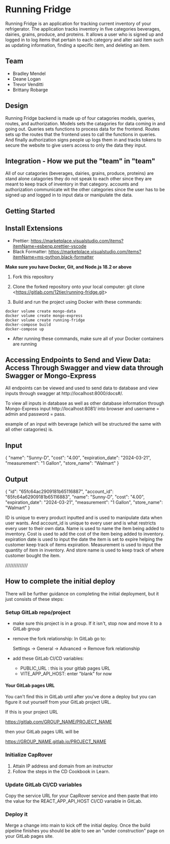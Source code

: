 # Running Fridge
Running Fridge is an application for tracking current inventory of your refrigerator. The application tracks inventory in five categories beverages, dairies, grains, produce, and proteins. It allows a user who is signed up and logged in to log items that pertain to each category and alter said item such as updating information, finding a specific item, and deleting an item.

## Team
* Bradley Mendel
* Deane Logan
* Trevor Venditti
* Brittany Robarge

## Design

Running Fridge backend is made up of four catagories models, queries, routes, and authorization. Models sets the catagories for data coming in and going out. Queries sets functions to process data for the frontend. Routes sets up the routes that the frontend uses to call the functions in queries. And finally authorization signs people up logs them in and tracks tokens to secure the website to give users access to only the data they input.

## Integration - How we put the "team" in "team"

All of our catagories (beverages, dairies, grains, produce, proteins) are stand alone catagories they do not speak to each other since they are meant to keep track of inventory in that category. accounts and authorization communicate wit the other categories since the user has to be signed up and logged in to input data or manipulate the data.

## Getting Started

## Install Extensions

-   Prettier: <https://marketplace.visualstudio.com/items?itemName=esbenp.prettier-vscode>
-   Black Formatter: <https://marketplace.visualstudio.com/items?itemName=ms-python.black-formatter>

**Make sure you have Docker, Git, and Node.js 18.2 or above**

1. Fork this repository

2. Clone the forked repository onto your local computer:
git clone <<https://gitlab.com/12tier/running-fridge.git>>

3. Build and run the project using Docker with these commands:
```
docker volume create mongo-data
docker volume create mongo-express
docker volume create running-fridge
docker-compose build
docker-compose up
```
- After running these commands, make sure all of your Docker containers are running

## Accessing Endpoints to Send and View Data: Access Through Swagger and view data through Swagger or Mongo-Express

All endpoints can be viewed and used to send data to database and view inputs through swagger at http://localhost:8000/docs#/.

To view all inputs in database as well as other database information through Mongo-Express input http://localhost:8081/ into browser and username = admin and password = pass.

example of an input with beverage (which will be structured the same with all other catagories) is.

## Input

{
  "name": "Sunny-D",
  "cost": "4.00",
  "expiration_date": "2024-03-21",
  "measurement": "1 Gallon",
  "store_name": "Walmart"
}

## Output

{
  "id": "65fc64ac2909181b65116887",
  "account_id": "65fc64a62909181b65116883",
  "name": "Sunny-D",
  "cost": "4.00",
  "expiration_date": "2024-03-21",
  "measurement": "1 Gallon",
  "store_name": "Walmart"
}

ID is unique to every product inputted and is used to manipulate data when user wants. And account_id is unique to every user and is what restricts every user to their own data. Name is used to name the item being added to inventory. Cost is used to add the cost of the item being added to inventory. expiration date is used to input the date the item is set to expire helping the customer keep track of items expiration. Measurement is used to input the quantity of item in inventory. And store name is used to keep track of where customer bought the item.

//////////////

## How to complete the initial deploy

There will be further guidance on completing the initial
deployment, but it just consists of these steps:

### Setup GitLab repo/project

-   make sure this project is in a group. If it isn't, stop
    now and move it to a GitLab group
-   remove the fork relationship: In GitLab go to:

    Settings -> General -> Advanced -> Remove fork relationship

-   add these GitLab CI/CD variables:
    -   PUBLIC_URL : this is your gitlab pages URL
    -   VITE_APP_API_HOST: enter "blank" for now

#### Your GitLab pages URL

You can't find this in GitLab until after you've done a deploy
but you can figure it out yourself from your GitLab project URL.

If this is your project URL

https://gitlab.com/GROUP_NAME/PROJECT_NAME

then your GitLab pages URL will be

https://GROUP_NAME.gitlab.io/PROJECT_NAME

### Initialize CapRover

1. Attain IP address and domain from an instructor
1. Follow the steps in the CD Cookbook in Learn.

### Update GitLab CI/CD variables

Copy the service URL for your CapRover service and then paste
that into the value for the REACT_APP_API_HOST CI/CD variable
in GitLab.

### Deploy it

Merge a change into main to kick off the initial deploy. Once the build pipeline
finishes you should be able to see an "under construction" page on your GitLab
pages site.
